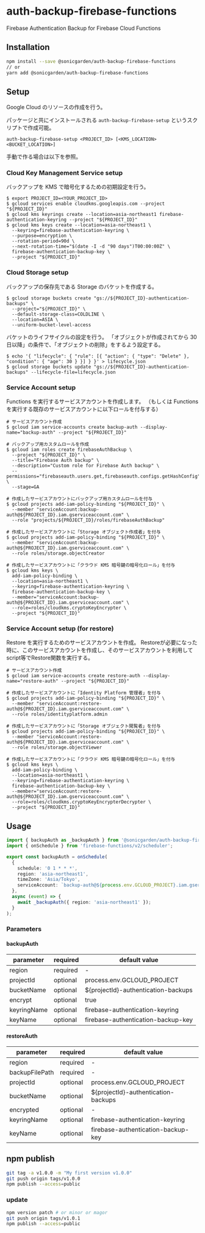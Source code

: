 # auth-backup-firebase-functions

Firebase Authentication Backup for Firebase Cloud Functions

## Installation

```sh
npm install --save @sonicgarden/auth-backup-firebase-functions
// or
yarn add @sonicgarden/auth-backup-firebase-functions
```

## Setup
Google Cloud のリソースの作成を行う。

パッケージと共にインストールされる `auth-backup-firebase-setup` というスクリプトで作成可能。

```
auth-backup-firebase-setup <PROJECT_ID> [<KMS_LOCATION> <BUCKET_LOCATION>]
```

手動で作る場合は以下を参照。

### Cloud Key Management Service setup

バックアップを KMS で暗号化するための初期設定を行う。

```shell
$ export PROJECT_ID=<YOUR_PROJECT_ID>
$ gcloud services enable cloudkms.googleapis.com --project "${PROJECT_ID}"
$ gcloud kms keyrings create --location=asia-northeast1 firebase-authentication-keyring --project "${PROJECT_ID}"
$ gcloud kms keys create --location=asia-northeast1 \
  --keyring=firebase-authentication-keyring \
  --purpose=encryption \
  --rotation-period=90d \
  --next-rotation-time="$(date -I -d "90 days")T00:00:00Z" \
  firebase-authentication-backup-key \
  --project "${PROJECT_ID}"
```

### Cloud Storage setup

バックアップの保存先である Storage のバケットを作成する。

```shell
$ gcloud storage buckets create "gs://${PROJECT_ID}-authentication-backups" \
  --project="${PROJECT_ID}" \
  --default-storage-class=COLDLINE \
  --location=ASIA \
  --uniform-bucket-level-access
```

バケットのライフサイクルの設定を行う。
「オブジェクトが作成されてから 30 日以降」の条件で、「オブジェクトの削除」をするよう設定する。

```shell
$ echo '{ "lifecycle": { "rule": [{ "action": { "type": "Delete" }, "condition": { "age": 30 } }] } }' > lifecycle.json
$ gcloud storage buckets update "gs://${PROJECT_ID}-authentication-backups" --lifecycle-file=lifecycle.json
```

### Service Account setup

Functions を実行するサービスアカウントを作成します。
（もしくは Functions を実行する既存のサービスアカウントに以下ロールを付与する）

```shell
# サービスアカウント作成
$ gcloud iam service-accounts create backup-auth --display-name="backup-auth" --project "${PROJECT_ID}"

# バックアップ用カスタムロールを作成
$ gcloud iam roles create firebaseAuthBackup \
  --project "${PROJECT_ID}" \
  --title="Firebase Auth backup" \
  --description="Custom role for Firebase Auth backup" \
  --permissions="firebaseauth.users.get,firebaseauth.configs.getHashConfig" \
  --stage=GA

# 作成したサービスアカウントにバックアップ用カスタムロールを付与
$ gcloud projects add-iam-policy-binding "${PROJECT_ID}" \
  --member "serviceAccount:backup-auth@${PROJECT_ID}.iam.gserviceaccount.com" \
  --role "projects/${PROJECT_ID}/roles/firebaseAuthBackup"

# 作成したサービスアカウントに「Storage オブジェクト作成者」を付与
$ gcloud projects add-iam-policy-binding "${PROJECT_ID}" \
  --member "serviceAccount:backup-auth@${PROJECT_ID}.iam.gserviceaccount.com" \
  --role roles/storage.objectCreator

# 作成したサービスアカウントに「クラウド KMS 暗号鍵の暗号化ロール」を付与
$ gcloud kms keys \
  add-iam-policy-binding \
  --location=asia-northeast1 \
  --keyring=firebase-authentication-keyring \
  firebase-authentication-backup-key \
  --member="serviceAccount:backup-auth@${PROJECT_ID}.iam.gserviceaccount.com" \
  --role=roles/cloudkms.cryptoKeyEncrypter \
  --project "${PROJECT_ID}"
```

### Service Account setup (for restore)

Restore を実行するためのサービスアカウントを作成。
Restoreが必要になった時に、このサービスアカウントを作成し、そのサービスアカウントを利用してscript等でRestore関数を実行する。

```shell
# サービスアカウント作成
$ gcloud iam service-accounts create restore-auth --display-name="restore-auth" --project "${PROJECT_ID}"

# 作成したサービスアカウントに「Identity Platform 管理者」を付与
$ gcloud projects add-iam-policy-binding "${PROJECT_ID}" \
  --member "serviceAccount:restore-auth@${PROJECT_ID}.iam.gserviceaccount.com" \
  --role roles/identityplatform.admin

# 作成したサービスアカウントに「Storage オブジェクト閲覧者」を付与
$ gcloud projects add-iam-policy-binding "${PROJECT_ID}" \
  --member "serviceAccount:restore-auth@${PROJECT_ID}.iam.gserviceaccount.com" \
  --role roles/storage.objectViewer

# 作成したサービスアカウントに「クラウド KMS 暗号鍵の暗号化ロール」を付与
$ gcloud kms keys \
  add-iam-policy-binding \
  --location=asia-northeast1 \
  --keyring=firebase-authentication-keyring \
  firebase-authentication-backup-key \
  --member="serviceAccount:restore-auth@${PROJECT_ID}.iam.gserviceaccount.com" \
  --role=roles/cloudkms.cryptoKeyEncrypterDecrypter \
  --project "${PROJECT_ID}"
```

## Usage

```ts
import { backupAuth as _backupAuth } from '@sonicgarden/auth-backup-firebase-functions';
import { onSchedule } from 'firebase-functions/v2/scheduler';

export const backupAuth = onSchedule(
  {
    schedule: '0 1 * * *',
    region: 'asia-northeast1',
    timeZone: 'Asia/Tokyo',
    serviceAccount: `backup-auth@${process.env.GCLOUD_PROJECT}.iam.gserviceaccount.com`,
  },
  async (event) => {
    await _backupAuth({ region: 'asia-northeast1' });
  }
);
```

### Parameters

#### backupAuth

| parameter   | required | default value                          |
| ----------- | -------- | -------------------------------------- |
| region      | required | -                                      |
| projectId   | optional | process.env.GCLOUD_PROJECT             |
| bucketName  | optional | ${projectId}-authentication-backups    |
| encrypt     | optional | true                                   |
| keyringName | optional | firebase-authentication-keyring        |
| keyName     | optional | firebase-authentication-backup-key     |

#### restoreAuth

| parameter      | required | default value                          |
| -------------- | -------- | -------------------------------------- |
| region         | required | -                                      |
| backupFilePath | required | -                                      |
| projectId      | optional | process.env.GCLOUD_PROJECT             |
| bucketName     | optional | ${projectId}-authentication-backups    |
| encrypted      | optional | -                                      |
| keyringName    | optional | firebase-authentication-keyring        |
| keyName        | optional | firebase-authentication-backup-key     |

## npm publish

```sh
git tag -a v1.0.0 -m "My first version v1.0.0"
git push origin tags/v1.0.0
npm publish --access=public
```

### update

```sh
npm version patch # or minor or magor
git push origin tags/v1.0.1
npm publish --access=public
```
